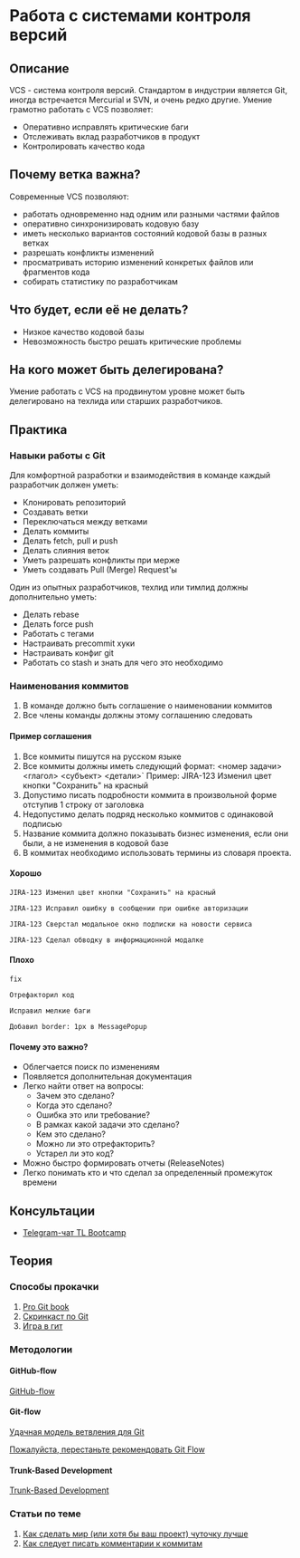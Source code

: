 # Работа с системами контроля версий
## Описание
VCS - система контроля версий.
Стандартом в индустрии является Git, иногда встречается Mercurial и SVN, и очень редко другие.
Умение грамотно работать с VCS позволяет:
- Оперативно исправлять критические баги
- Отслеживать вклад разработчиков в продукт
- Контролировать качество кода

## Почему ветка важна?
Современные VCS позволяют:
- работать одновременно над одним или разными частями файлов
- оперативно синхронизировать кодовую базу
- иметь несколько вариантов состояний кодовой базы в разных ветках
- разрешать конфликты изменений
- просматривать историю изменений конкретых файлов или фрагментов кода
- собирать статистику по разработчикам

## Что будет, если её не делать?
- Низкое качество кодовой базы
- Невозможность быстро решать критические проблемы

## На кого может быть делегирована?
Умение работать с VCS на продвинутом уровне может быть делегировано на техлида или старших разработчиков.

## Практика
### Навыки работы с Git
Для комфортной разработки и взаимодействия в команде каждый разработчик должен уметь:
- Клонировать репозиторий
- Создавать ветки
- Переключаться между ветками
- Делать коммиты
- Делать fetch, pull и push
- Делать слияния веток
- Уметь разрешать конфликты при мерже
- Уметь создавать Pull (Merge) Request'ы

Один из опытных разработчиков, техлид или тимлид должны дополнительно уметь:
- Делать rebase
- Делать force push
- Работать с тегами
- Настраивать precommit хуки
- Настраивать конфиг git
- Работать со stash
и знать для чего это необходимо

### Наименования коммитов
1. В команде должно быть соглашение о наименовании коммитов
2. Все члены команды должны этому соглашению следовать

#### Пример соглашения
1. Все коммиты пишутся на русском языке
2. Все коммиты должны иметь следующий формат:
<номер задачи> <глагол> <субъект> <детали>`
Пример: JIRA-123 Изменил цвет кнопки "Сохранить" на красный
3. Допустимо писать подробности коммита в произвольной форме отступив 1 строку от заголовка
4. Недопустимо делать подряд несколько коммитов с одинаковой подписью
5. Название коммита должно показывать бизнес изменения, если они были, а не изменения в кодовой базе
6. В коммитах необходимо использовать термины из словаря проекта.

#### Хорошо
`JIRA-123 Изменил цвет кнопки "Сохранить" на красный`

`JIRA-123 Исправил ошибку в сообщении при ошибке авторизации`

`JIRA-123 Сверстал модальное окно подписки на новости сервиса`

`JIRA-123 Сделал обводку в информационной модалке`
#### Плохо
`fix`

`Отрефакторил код`

`Исправил мелкие баги`

`Добавил border: 1px в MessagePopup`

#### Почему это важно?
- Облегчается поиск по изменениям
- Появляется дополнительная документация
- Легко найти ответ на вопросы:
  - Зачем это сделано?
  - Когда это сделано?
  - Ошибка это или требование?
  - В рамках какой задачи это сделано?
  - Кем это сделано?
  - Можно ли это отрефакторить?
  - Устарел ли это код?
- Можно быстро формировать отчеты (ReleaseNotes)
- Легко понимать кто и что сделал за определенный промежуток времени

## Консультации
- [Telegram-чат TL Bootcamp](https://tlinks.run/tlbootcamp)

## Теория
### Способы прокачки
1. [Pro Git book](https://git-scm.com/book/ru/v2/)
2. [Скринкаст по Git](https://learn.javascript.ru/screencast/git)
3. [Игра в гит](https://learngitbranching.js.org/?locale=ru_RU)

### Методологии
#### GitHub-flow
[GitHub-flow](https://guides.github.com/introduction/flow/)

#### Git-flow
[Удачная модель ветвления для Git](https://habr.com/ru/post/106912/)

[Пожалуйста, перестаньте рекомендовать Git Flow](https://habr.com/ru/company/flant/blog/491320/)

#### Trunk-Based Development
[Trunk-Based Development](https://paulhammant.com/2013/04/05/what-is-trunk-based-development/)

### Статьи по теме
1. [Как сделать мир (или хотя бы ваш проект) чуточку лучше](https://medium.com/@stipjey/%D0%BA%D0%B0%D0%BA-%D1%81%D0%B4%D0%B5%D0%BB%D0%B0%D1%82%D1%8C-%D0%BC%D0%B8%D1%80-%D0%B8%D0%BB%D0%B8-%D1%85%D0%BE%D1%82%D1%8F-%D0%B1%D1%8B-%D0%B2%D0%B0%D1%88-%D0%BF%D1%80%D0%BE%D0%B5%D0%BA%D1%82-%D1%87%D1%83%D1%82%D0%BE%D1%87%D0%BA%D1%83-%D0%BB%D1%83%D1%87%D1%88%D0%B5-a7164c2e8d9)
2. [Как следует писать комментарии к коммитам](https://habr.com/ru/post/416887/)
